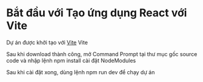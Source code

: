 <h1>Bắt đầu với Tạo ứng dụng React với Vite</h1>
<p>Dự án được khởi tạo với <a href="https://www.w3schools.com](https://vitejs.dev/guide/" target="_blank">Vite</a>  Vite</p>
<p>Sau khi download thành công, mở Command Prompt tại thư mục gốc source code và nhập lệnh npm install cài đặt NodeModules </p>
<p>Sau khi cài đặt xong, dùng lệnh npm run dev để chạy dự án</p>
